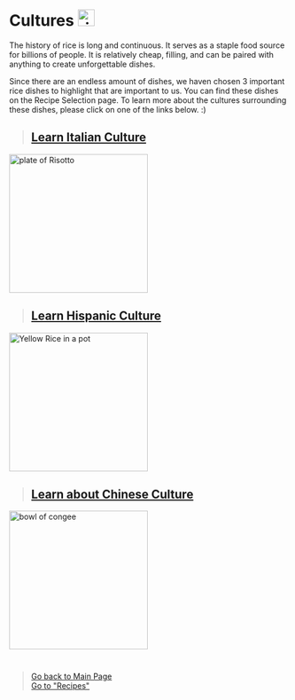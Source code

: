 # Cultures <img src="https://cdn-icons-png.flaticon.com/512/999/999740.png" alt="rice bowl logo" width="30" height="30">
The history of rice is long and continuous. It serves as a staple food source for billions of people.
It is relatively cheap, filling, and can be paired with anything to create unforgettable dishes. 

Since there are an endless amount of dishes, we haven chosen 3 important rice dishes to highlight that are important to us. You can find these dishes on the Recipe Selection page. 
To learn more about the cultures surrounding these dishes, please click on one of the links below. :)
> ## [Learn Italian Culture](Italian.md)
<img src="https://shorturl.at/Iowb1" alt="plate of Risotto" width=250px>  

> ## [Learn Hispanic Culture](Hispanic.md)
<img src="https://asassyspoon.com/wp-content/uploads/arroz-amarillo-asassyspoon-cuban-yellow-rice-recipe-2.jpg" alt="Yellow Rice in a pot" width=250px>

> ## [Learn about Chinese Culture](Chinese.md)
<img src="https://shorturl.at/vJZOv" alt="bowl of congee" width=250px>

#
> [Go back to Main Page](../rice.md)  
> [Go to "Recipes"](../Recipes/Recipe_Selection.md)
